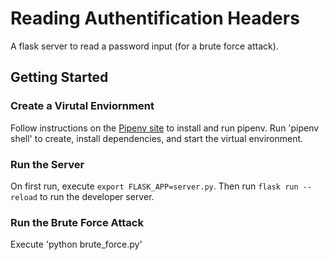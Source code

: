 # Reading Authentification Headers

A flask server to read a password input (for a brute force attack).

## Getting Started

### Create a Virutal Enviornment

Follow instructions on the [Pipenv site](https://pipenv-fork.readthedocs.io/en/latest/) to install and run pipenv.
Run 'pipenv shell' to create, install dependencies, and start the virtual environment.

### Run the Server

On first run, execute `export FLASK_APP=server.py`. Then run `flask run --reload` to run the developer server.

### Run the Brute Force Attack

Execute 'python brute_force.py'
